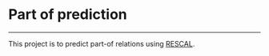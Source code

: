 # Part of prediction

------

This project is to predict part-of relations using [RESCAL](https://github.com/mnick/scikit-tensor).

